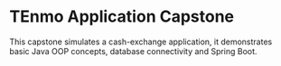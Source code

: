 # TEnmo Application Capstone

This capstone simulates a cash-exchange application, it demonstrates basic Java OOP concepts, database connectivity and Spring Boot.

